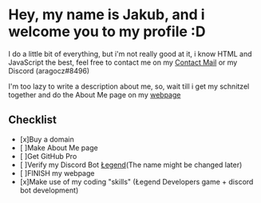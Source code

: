 # Hey, my name is Jakub, and i welcome you to my profile :D

I do a little bit of everything, but i'm not really good at it, i know HTML and JavaScript the best, feel free to contact me on my [Contact Mail](mailto:contact@aragocz.com) or my Discord (aragocz#8496)

I'm too lazy to write a description about me, so, wait till i get my schnitzel together and do the About Me page on my [webpage](http://aragocz.com)

## Checklist

- [x]Buy a domain
- [ ]Make About Me page
- [ ]Get GitHub Pro
- [ ]Verify my Discord Bot [Łegend](http://aragocz.com/legendbot%20subdomain/homepage.html)(The name might be changed later)
- [ ]FINISH my webpage
- [x]Make use of my coding "skills" (Łegend Developers game + discord bot development)
